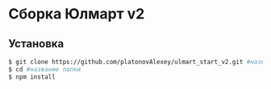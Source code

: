 # Сборка Юлмарт v2

## Установка

```sh
$ git clone https://github.com/platonovAlexey/ulmart_start_v2.git #название папки
$ cd #название папки
$ npm install
```
